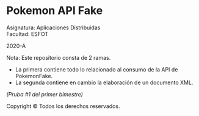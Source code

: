 # Pokemon API Fake

Asignatura: Aplicaciones Distribuidas\
Facultad: ESFOT

2020-A

Nota: Este repositorio consta de 2 ramas.
* La primera contiene todo lo relacionado al consumo de la API de PokemonFake.
* La segunda contiene en cambio la elaboración de un documento XML.

*(Pruba #1 del primer bimestre)*

Copyright © Todos los derechos reservados.
